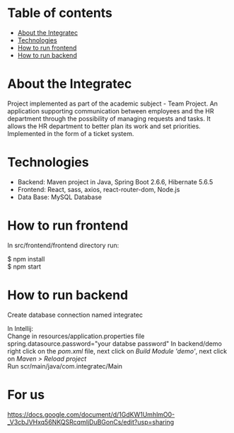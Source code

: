 # Table of contents
* [About the Integratec](#about-the-integratec)
* [Technologies](#technologies)
* [How to run frontend](#how-to-run-frontend)
* [How to run backend](#how-to-run-backend)


# About the Integratec

Project implemented as part of the academic subject - Team Project. An application supporting communication between employees and the HR department through the possibility of managing requests and tasks. It allows the HR department to better plan its work and set priorities. Implemented in the form of a ticket system. 

# Technologies

<ul>  
<li> Backend: Maven project in Java, Spring Boot 2.6.6, Hibernate 5.6.5 </li>
<li> Frontend: React, sass, axios, react-router-dom, Node.js</li>
<li> Data Base: MySQL Database </li>
</ul>

 
# How to run frontend

In src/frontend/frontend directory run:

$ npm install\
$ npm start

# How to run backend

Create database connection named integratec

In Intellij:  
Change in resources/application.properties file spring.datasource.password="your databse password"
In backend/demo right click on the *pom.xml* file, next click on *Build Module 'demo'*, next click on *Maven > Reload project*  
Run scr/main/java/com.integratec/Main

# For us

https://docs.google.com/document/d/1GdKW1UmhlmO0-_V3cbJVHxq56NKQSRcqmIjDuBGonCs/edit?usp=sharing

